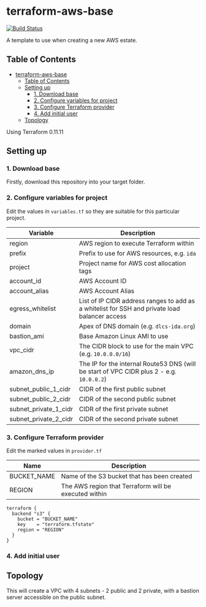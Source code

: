 # terraform-aws-base

[![Build Status](https://travis-ci.org/digirati-co-uk/terraform-aws-base.svg?branch=master)](https://travis-ci.org/digirati-co-uk/terraform-aws-base)

A template to use when creating a new AWS estate.

## Table of Contents
<!-- TOC orderedList:false -->

- [terraform-aws-base](#terraform-aws-base)
  - [Table of Contents](#table-of-contents)
  - [Setting up](#setting-up)
    - [1. Download base](#1-download-base)
    - [2. Configure variables for project](#2-configure-variables-for-project)
    - [3. Configure Terraform provider](#3-configure-terraform-provider)
    - [4. Add initial user](#4-add-initial-user)
  - [Topology](#topology)

<!-- /TOC -->

Using Terraform 0.11.11

## Setting up

### 1. Download base

Firstly, download this repository into your target folder.

### 2. Configure variables for project

Edit the values in `variables.tf` so they are suitable for this particular project.

| Variable              | Description                                                                                   |
|-----------------------|-----------------------------------------------------------------------------------------------|
| region                | AWS region to execute Terraform within                                                        |
| prefix                | Prefix to use for AWS resources, e.g. `ida`                                                   |
| project               | Project name for AWS cost allocation tags                                                     |
| account_id            | AWS Account ID                                                                                |
| account_alias         | AWS Account Alias                                                                             |
| egress_whitelist      | List of IP CIDR address ranges to add as a whitelist for SSH and private load balancer access |
| domain                | Apex of DNS domain (e.g. `dlcs-ida.org`)                                                      |
| bastion_ami           | Base Amazon Linux AMI to use                                                                  |
| vpc_cidr              | The CIDR block to use for the main VPC (e.g. `10.0.0.0/16`)                                   |
| amazon_dns_ip         | The IP for the internal Route53 DNS (will be start of VPC CIDR plus 2 - e.g. `10.0.0.2`)      |
| subnet_public_1_cidr  | CIDR of the first public subnet                                                               |
| subnet_public_2_cidr  | CIDR of the second public subnet                                                              |
| subnet_private_1_cidr | CIDR of the first private subnet                                                              |
| subnet_private_2_cidr | CIDR of the second private subnet                                                             |

### 3. Configure Terraform provider

Edit the marked values in `provider.tf`

| Name        | Description                                           |
|-------------|-------------------------------------------------------|
| BUCKET_NAME | Name of the S3 bucket that has been created           |
| REGION      | The AWS region that Terraform will be executed within |

```
terraform {
  backend "s3" {
    bucket = "BUCKET_NAME"
    key    = "terraform.tfstate"
    region = "REGION"
  }
}
```

### 4. Add initial user


## Topology

This will create a VPC with 4 subnets - 2 public and 2 private, with a bastion server accessible on the public subnet.

